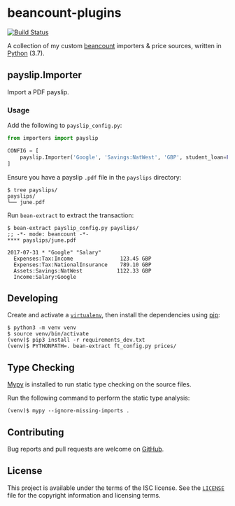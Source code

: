 # beancount-plugins

[![Build Status](https://travis-ci.org/michaelbull/beancount-plugins.svg?branch=master)](https://travis-ci.org/michaelbull/beancount-plugins)

A collection of my custom [beancount][beancount] importers & price sources, written in [Python][python] (3.7).

## payslip.Importer

Import a PDF payslip.

### Usage

Add the following to `payslip_config.py`:

```python
from importers import payslip

CONFIG = [
    payslip.Importer('Google', 'Savings:NatWest', 'GBP', student_loan=False)
]
```

Ensure you have a payslip `.pdf` file in the `payslips` directory:

```
$ tree payslips/
payslips/
└── june.pdf
```

Run `bean-extract` to extract the transaction:

```
$ bean-extract payslip_config.py payslips/
;; -*- mode: beancount -*-
**** payslips/june.pdf

2017-07-31 * "Google" "Salary"
  Expenses:Tax:Income               123.45 GBP
  Expenses:Tax:NationalInsurance    789.10 GBP
  Assets:Savings:NatWest           1122.33 GBP
  Income:Salary:Google    
```

## Developing

Create and activate a [`virtualenv`][virtualenv], then install the dependencies
using [pip][pip]:

```
$ python3 -m venv venv
$ source venv/bin/activate
(venv)$ pip3 install -r requirements_dev.txt
(venv)$ PYTHONPATH=. bean-extract ft_config.py prices/
```

## Type Checking

[Mypy](mypy) is installed to run static type checking on the source files.

Run the following command to perform the static type analysis:

```
(venv)$ mypy --ignore-missing-imports .
```

## Contributing

Bug reports and pull requests are welcome on [GitHub][github].

## License

This project is available under the terms of the ISC license. See the
[`LICENSE`](LICENSE) file for the copyright information and licensing terms.

[beancount]: http://furius.ca/beancount/
[python]: https://www.python.org/
[ft-funds]: https://markets.ft.com/data/funds/uk
[virtualenv]: https://virtualenv.pypa.io/en/stable/
[pip]: https://pypi.python.org/pypi/pip
[mpypy]: http://mypy-lang.org/
[pytest]: https://docs.pytest.org/en/latest/index.html
[github]: https://github.com/michaelbull/beancount-plugins
